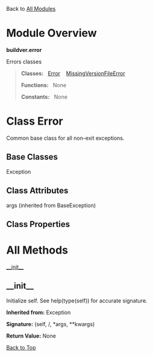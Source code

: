 Back to [All Modules](https://github.com/pyrustic/buildver/blob/master/docs/modules/README.md#readme)

# Module Overview

**buildver.error**
 
Errors classes

> **Classes:** &nbsp; [Error](https://github.com/pyrustic/buildver/blob/master/docs/modules/content/buildver.error/content/classes/Error.md#class-error) &nbsp;&nbsp; [MissingVersionFileError](https://github.com/pyrustic/buildver/blob/master/docs/modules/content/buildver.error/content/classes/MissingVersionFileError.md#class-missingversionfileerror)
>
> **Functions:** &nbsp; None
>
> **Constants:** &nbsp; None

# Class Error
Common base class for all non-exit exceptions.

## Base Classes
Exception

## Class Attributes
args (inherited from BaseException)

## Class Properties


# All Methods
[\_\_init\_\_](#__init__)

## \_\_init\_\_
Initialize self.  See help(type(self)) for accurate signature.

**Inherited from:** Exception

**Signature:** (self, /, \*args, \*\*kwargs)





**Return Value:** None

[Back to Top](#module-overview)



